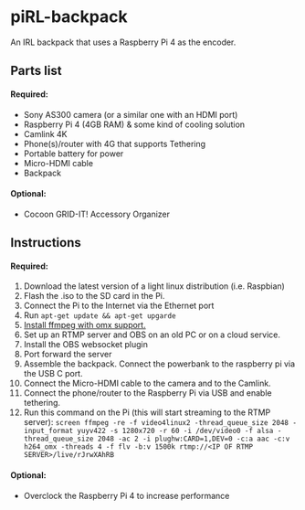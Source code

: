 # piRL-backpack
An IRL backpack that uses a Raspberry Pi 4 as the encoder.


## Parts list
#### Required:
* Sony AS300 camera (or a similar one with an HDMI port)
* Raspberry Pi 4 (4GB RAM) & some kind of cooling solution
* Camlink 4K
* Phone(s)/router with 4G that supports Tethering
* Portable battery for power
* Micro-HDMI cable
* Backpack 
#### Optional:
* Cocoon GRID-IT! Accessory Organizer
## Instructions
#### Required:
1. Download the latest version of a light linux distribution (i.e. Raspbian)
2. Flash the .iso to the SD card in the Pi. 
3. Connect the Pi to the Internet via the Ethernet port
4. Run `apt-get update && apt-get upgarde`
5. [Install ffmpeg with omx support.](https://github.com/legotheboss/YouTube-files/wiki/(RPi)-Compile-FFmpeg-with-the-OpenMAX-H.264-GPU-acceleration)
6. Set up an RTMP server and OBS on an old PC or on a cloud service. 
7. Install the OBS websocket plugin
8. Port forward the server
9. Assemble the backpack. Connect the powerbank to the raspberry pi via the USB C port.
10. Connect the Micro-HDMI cable to the camera and to the Camlink. 
11. Connect the phone/router to the Raspberry Pi via USB and enable tethering.
12. Run this command on the Pi (this will start streaming to the RTMP server): `screen ffmpeg -re -f video4linux2 -thread_queue_size 2048 -input_format yuyv422 -s 1280x720 -r 60 -i /dev/video0 -f alsa -thread_queue_size 2048 -ac 2 -i plughw:CARD=1,DEV=0 -c:a aac -c:v h264_omx -threads 4 -f flv -b:v 1500k rtmp://<IP OF RTMP SERVER>/live/rJrwXAhRB`
#### Optional:
* Overclock the Raspberry Pi 4 to increase performance 
